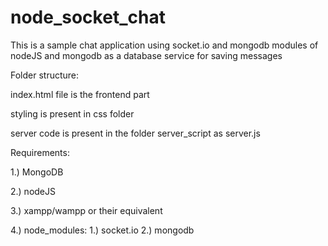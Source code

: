 node_socket_chat
================

This is a sample chat application using socket.io and mongodb modules of nodeJS and mongodb as a database service for saving messages

Folder structure:

index.html file is the frontend part

styling is present in css folder

server code is present in the folder server_script as server.js

Requirements:

1.) MongoDB

2.) nodeJS

3.) xampp/wampp or their equivalent

4.) node_modules:
      1.) socket.io
      2.) mongodb
